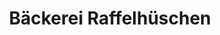 ---
title: "Bäckerei Raffelhüschen"
url: /wenningstedt-braderup-sylt/baeckerei-raffelhueschen/
shop: Bäckerei
---